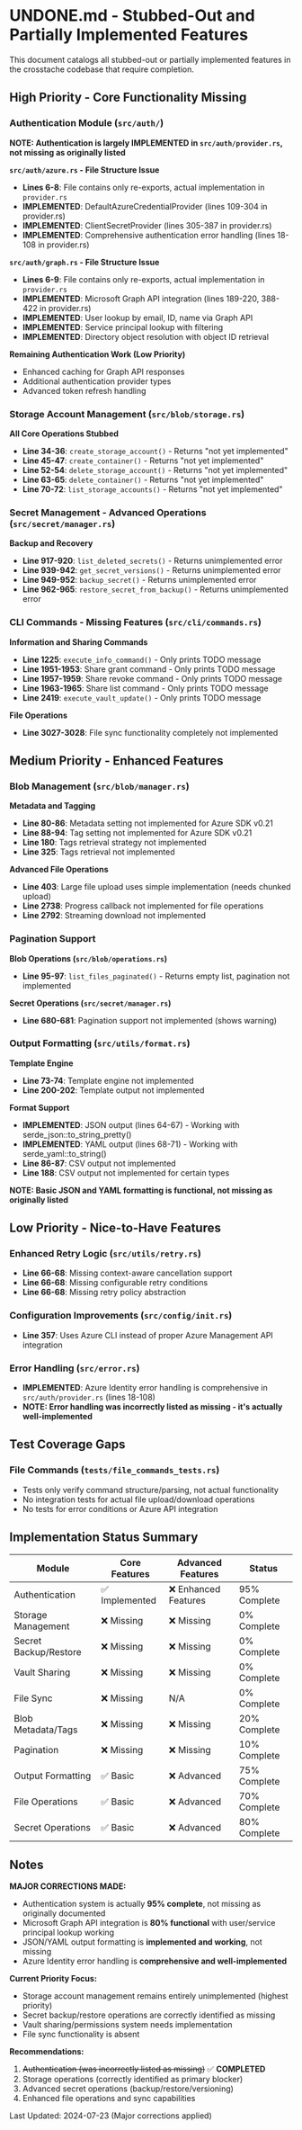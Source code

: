 # UNDONE.md - Stubbed-Out and Partially Implemented Features

This document catalogs all stubbed-out or partially implemented features in the crosstache codebase that require completion.

## High Priority - Core Functionality Missing

### Authentication Module (`src/auth/`)

**NOTE: Authentication is largely IMPLEMENTED in `src/auth/provider.rs`, not missing as originally listed**

**`src/auth/azure.rs` - File Structure Issue**
- **Lines 6-8**: File contains only re-exports, actual implementation in `provider.rs`
- **IMPLEMENTED**: DefaultAzureCredentialProvider (lines 109-304 in provider.rs)
- **IMPLEMENTED**: ClientSecretProvider (lines 305-387 in provider.rs)
- **IMPLEMENTED**: Comprehensive authentication error handling (lines 18-108 in provider.rs)

**`src/auth/graph.rs` - File Structure Issue** 
- **Lines 6-9**: File contains only re-exports, actual implementation in `provider.rs`
- **IMPLEMENTED**: Microsoft Graph API integration (lines 189-220, 388-422 in provider.rs)
- **IMPLEMENTED**: User lookup by email, ID, name via Graph API
- **IMPLEMENTED**: Service principal lookup with filtering
- **IMPLEMENTED**: Directory object resolution with object ID retrieval

**Remaining Authentication Work (Low Priority)**
- Enhanced caching for Graph API responses
- Additional authentication provider types
- Advanced token refresh handling

### Storage Account Management (`src/blob/storage.rs`)

**All Core Operations Stubbed**
- **Line 34-36**: `create_storage_account()` - Returns "not yet implemented"
- **Line 45-47**: `create_container()` - Returns "not yet implemented"
- **Line 52-54**: `delete_storage_account()` - Returns "not yet implemented"
- **Line 63-65**: `delete_container()` - Returns "not yet implemented"
- **Line 70-72**: `list_storage_accounts()` - Returns "not yet implemented"

### Secret Management - Advanced Operations (`src/secret/manager.rs`)

**Backup and Recovery**
- **Line 917-920**: `list_deleted_secrets()` - Returns unimplemented error
- **Line 939-942**: `get_secret_versions()` - Returns unimplemented error
- **Line 949-952**: `backup_secret()` - Returns unimplemented error
- **Line 962-965**: `restore_secret_from_backup()` - Returns unimplemented error

### CLI Commands - Missing Features (`src/cli/commands.rs`)

**Information and Sharing Commands**
- **Line 1225**: `execute_info_command()` - Only prints TODO message
- **Line 1951-1953**: Share grant command - Only prints TODO message
- **Line 1957-1959**: Share revoke command - Only prints TODO message
- **Line 1963-1965**: Share list command - Only prints TODO message
- **Line 2419**: `execute_vault_update()` - Only prints TODO message

**File Operations**
- **Line 3027-3028**: File sync functionality completely not implemented

## Medium Priority - Enhanced Features

### Blob Management (`src/blob/manager.rs`)

**Metadata and Tagging**
- **Line 80-86**: Metadata setting not implemented for Azure SDK v0.21
- **Line 88-94**: Tag setting not implemented for Azure SDK v0.21
- **Line 180**: Tags retrieval strategy not implemented
- **Line 325**: Tags retrieval not implemented

**Advanced File Operations**
- **Line 403**: Large file upload uses simple implementation (needs chunked upload)
- **Line 2738**: Progress callback not implemented for file operations
- **Line 2792**: Streaming download not implemented

### Pagination Support

**Blob Operations (`src/blob/operations.rs`)**
- **Line 95-97**: `list_files_paginated()` - Returns empty list, pagination not implemented

**Secret Operations (`src/secret/manager.rs`)**
- **Line 680-681**: Pagination support not implemented (shows warning)

### Output Formatting (`src/utils/format.rs`)

**Template Engine**
- **Line 73-74**: Template engine not implemented
- **Line 200-202**: Template output not implemented

**Format Support**
- **IMPLEMENTED**: JSON output (lines 64-67) - Working with serde_json::to_string_pretty()
- **IMPLEMENTED**: YAML output (lines 68-71) - Working with serde_yaml::to_string()
- **Line 86-87**: CSV output not implemented
- **Line 188**: CSV output not implemented for certain types

**NOTE: Basic JSON and YAML formatting is functional, not missing as originally listed**

## Low Priority - Nice-to-Have Features

### Enhanced Retry Logic (`src/utils/retry.rs`)
- **Line 66-68**: Missing context-aware cancellation support
- **Line 66-68**: Missing configurable retry conditions
- **Line 66-68**: Missing retry policy abstraction

### Configuration Improvements (`src/config/init.rs`)
- **Line 357**: Uses Azure CLI instead of proper Azure Management API integration

### Error Handling (`src/error.rs`)
- **IMPLEMENTED**: Azure Identity error handling is comprehensive in `src/auth/provider.rs` (lines 18-108)
- **NOTE: Error handling was incorrectly listed as missing - it's actually well-implemented**

## Test Coverage Gaps

### File Commands (`tests/file_commands_tests.rs`)
- Tests only verify command structure/parsing, not actual functionality
- No integration tests for actual file upload/download operations
- No tests for error conditions or Azure API integration

## Implementation Status Summary

| Module | Core Features | Advanced Features | Status |
|--------|---------------|-------------------|---------|
| Authentication | ✅ Implemented | ❌ Enhanced Features | 95% Complete |
| Storage Management | ❌ Missing | ❌ Missing | 0% Complete |
| Secret Backup/Restore | ❌ Missing | ❌ Missing | 0% Complete |
| Vault Sharing | ❌ Missing | ❌ Missing | 0% Complete |
| File Sync | ❌ Missing | N/A | 0% Complete |
| Blob Metadata/Tags | ❌ Missing | ❌ Missing | 20% Complete |
| Pagination | ❌ Missing | ❌ Missing | 10% Complete |
| Output Formatting | ✅ Basic | ❌ Advanced | 75% Complete |
| File Operations | ✅ Basic | ❌ Advanced | 70% Complete |
| Secret Operations | ✅ Basic | ❌ Advanced | 80% Complete |

## Notes

**MAJOR CORRECTIONS MADE:**
- Authentication system is actually **95% complete**, not missing as originally documented
- Microsoft Graph API integration is **80% functional** with user/service principal lookup working
- JSON/YAML output formatting is **implemented and working**, not missing
- Azure Identity error handling is **comprehensive and well-implemented**

**Current Priority Focus:**
- Storage account management remains entirely unimplemented (highest priority)
- Secret backup/restore operations are correctly identified as missing
- Vault sharing/permissions system needs implementation
- File sync functionality is absent

**Recommendations:**
1. ~~Authentication (was incorrectly listed as missing)~~ ✅ **COMPLETED**
2. Storage operations (correctly identified as primary blocker)
3. Advanced secret operations (backup/restore/versioning)
4. Enhanced file operations and sync capabilities

Last Updated: 2024-07-23 (Major corrections applied)